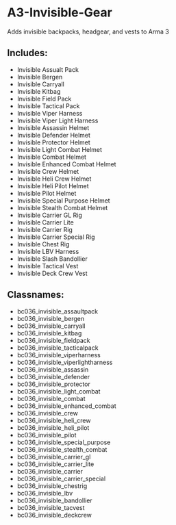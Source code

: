 # A3-Invisible-Gear
Adds invisible backpacks, headgear, and vests to Arma 3

## Includes:
 - Invisible Assualt Pack
 - Invisible Bergen
 - Invisible Carryall
 - Invisible Kitbag
 - Invisible Field Pack
 - Invisible Tactical Pack
 - Invisible Viper Harness
 - Invisible Viper Light Harness
 - Invisible Assassin Helmet
 - Invisible Defender Helmet
 - Invisible Protector Helmet
 - Invisible Light Combat Helmet
 - Invisible Combat Helmet
 - Invisible Enhanced Combat Helmet
 - Invisible Crew Helmet
 - Invisible Heli Crew Helmet
 - Invisible Heli Pilot Helmet
 - Invisible Pilot Helmet
 - Invisible Special Purpose Helmet
 - Invisible Stealth Combat Helmet
 - Invisible Carrier GL Rig
 - Invisible Carrier Lite
 - Invisible Carrier Rig
 - Invisible Carrier Special Rig
 - Invisible Chest Rig
 - Invisible LBV Harness
 - Invisible Slash Bandollier
 - Invisible Tactical Vest
 - Invisible Deck Crew Vest
## Classnames:
 - bc036_invisible_assaultpack
 - bc036_invisible_bergen
 - bc036_invisible_carryall
 - bc036_invisible_kitbag
 - bc036_invisible_fieldpack
 - bc036_invisible_tacticalpack
 - bc036_invisible_viperharness
 - bc036_invisible_viperlightharness
 - bc036_invisible_assassin
 - bc036_invisible_defender
 - bc036_invisible_protector
 - bc036_invisible_light_combat
 - bc036_invisible_combat
 - bc036_invisible_enhanced_combat
 - bc036_invisible_crew
 - bc036_invisible_heli_crew
 - bc036_invisible_heli_pilot
 - bc036_invisible_pilot
 - bc036_invisible_special_purpose
 - bc036_invisible_stealth_combat
 - bc036_invisible_carrier_gl
 - bc036_invisible_carrier_lite
 - bc036_invisible_carrier
 - bc036_invisible_carrier_special
 - bc036_invisible_chestrig
 - bc036_invisible_lbv
 - bc036_invisible_bandollier
 - bc036_invisible_tacvest
 - bc036_invisible_deckcrew
